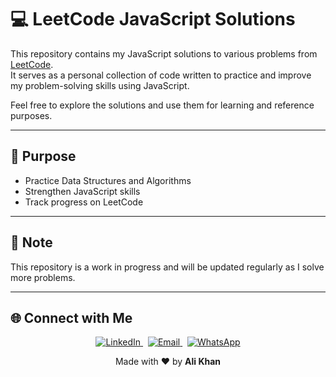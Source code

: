 # 💻 LeetCode JavaScript Solutions
<!-- Intro -->
This repository contains my JavaScript solutions to various problems from [LeetCode](https://leetcode.com/).  
It serves as a personal collection of code written to practice and improve my problem-solving skills using JavaScript.

Feel free to explore the solutions and use them for learning and reference purposes.

---
<!-- purpose -->
## 🚀 Purpose

- Practice Data Structures and Algorithms
- Strengthen JavaScript skills
- Track progress on LeetCode

---
<!-- Note -->
## 📌 Note

This repository is a work in progress and will be updated regularly as I solve more problems.

---

## 🌐 Connect with Me
<!-- Footer -->
<p align="center">
  <a href="https://www.linkedin.com/in/alikhan-devs/" target="_blank">
    <img src="https://img.shields.io/badge/LinkedIn-0077B5?style=flat&logo=linkedin&logoColor=white" alt="LinkedIn" />
  </a>
  &nbsp;
  <a href="mailto:alikhandevs@gmail.com">
    <img src="https://img.shields.io/badge/Gmail-D14836?style=flat&logo=gmail&logoColor=white" alt="Email" />
  </a>
  &nbsp;
  <a href="https://wa.me/923429327224" target="_blank">
    <img src="https://img.shields.io/badge/WhatsApp-25D366?style=flat&logo=whatsapp&logoColor=white" alt="WhatsApp" />
  </a>
</p>

<p align="center">Made with ❤️ by <strong>Ali Khan</strong></p>
